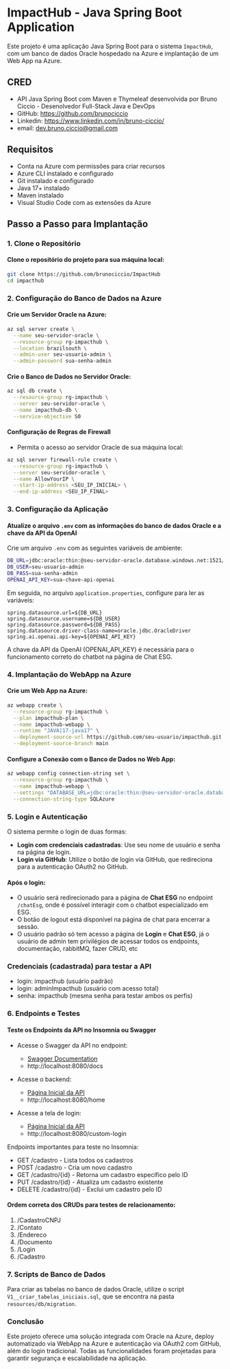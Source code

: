 
# ImpactHub - Java Spring Boot Application

Este projeto é uma aplicação Java Spring Boot para o sistema `ImpactHub`, com um banco de dados Oracle hospedado na Azure e implantação de um Web App na Azure.

## CRED
- API Java Spring Boot com Maven e Thymeleaf desenvolvida por Bruno Ciccio - Desenolvedor Full-Stack Java e DevOps
- GitHub: https://github.com/brunociccio
- Linkedin: https://www.linkedin.com/in/bruno-ciccio/
- email: dev.bruno.ciccio@gmail.com

## Requisitos

- Conta na Azure com permissões para criar recursos
- Azure CLI instalado e configurado
- Git instalado e configurado
- Java 17+ instalado
- Maven instalado
- Visual Studio Code com as extensões da Azure

## Passo a Passo para Implantação

### 1. Clone o Repositório

#### Clone o repositório do projeto para sua máquina local:

```bash
git clone https://github.com/brunociccio/ImpactHub
cd impacthub
```

### 2. Configuração do Banco de Dados na Azure

#### Crie um Servidor Oracle na Azure:

```bash
az sql server create \
  --name seu-servidor-oracle \
  --resource-group rg-impacthub \
  --location brazilsouth \
  --admin-user seu-usuario-admin \
  --admin-password sua-senha-admin
```

#### Crie o Banco de Dados no Servidor Oracle:

```bash
az sql db create \
  --resource-group rg-impacthub \
  --server seu-servidor-oracle \
  --name impacthub-db \
  --service-objective S0
```

#### Configuração de Regras de Firewall
- Permita o acesso ao servidor Oracle de sua máquina local:

```bash
az sql server firewall-rule create \
  --resource-group rg-impacthub \
  --server seu-servidor-oracle \
  --name AllowYourIP \
  --start-ip-address <SEU_IP_INICIAL> \
  --end-ip-address <SEU_IP_FINAL>
```

### 3. Configuração da Aplicação

#### Atualize o arquivo `.env` com as informações do banco de dados Oracle e a chave da API da OpenAI

Crie um arquivo `.env` com as seguintes variáveis de ambiente:

```bash
DB_URL=jdbc:oracle:thin:@seu-servidor-oracle.database.windows.net:1521/impacthub-db
DB_USER=seu-usuario-admin
DB_PASS=sua-senha-admin
OPENAI_API_KEY=sua-chave-api-openai

```

Em seguida, no arquivo `application.properties`, configure para ler as variáveis:

```properties
spring.datasource.url=${DB_URL}
spring.datasource.username=${DB_USER}
spring.datasource.password=${DB_PASS}
spring.datasource.driver-class-name=oracle.jdbc.OracleDriver
spring.ai.openai.api-key=${OPENAI_API_KEY}
```
A chave da API da OpenAI (OPENAI_API_KEY) é necessária para o funcionamento correto do chatbot na página de Chat ESG.

### 4. Implantação do WebApp na Azure

#### Crie um Web App na Azure:

```bash
az webapp create \
  --resource-group rg-impacthub \
  --plan impacthub-plan \
  --name impacthub-webapp \
  --runtime "JAVA|17-java17" \
  --deployment-source-url https://github.com/seu-usuario/impacthub.git \
  --deployment-source-branch main
```

#### Configure a Conexão com o Banco de Dados no Web App:

```bash
az webapp config connection-string set \
  --resource-group rg-impacthub \
  --name impacthub-webapp \
  --settings "DATABASE_URL=jdbc:oracle:thin:@seu-servidor-oracle.database.windows.net:1521/impacthub-db;DATABASE_USERNAME=${DB_USER};DATABASE_PASSWORD=${DB_PASS}" \
  --connection-string-type SQLAzure
```

### 5. Login e Autenticação

O sistema permite o login de duas formas:
- **Login com credenciais cadastradas**: Use seu nome de usuário e senha na página de login.
- **Login via GitHub**: Utilize o botão de login via GitHub, que redireciona para a autenticação OAuth2 no GitHub.

#### Após o login:
- O usuário será redirecionado para a página de **Chat ESG** no endpoint `/chatEsg`, onde é possível interagir com o chatbot especializado em ESG.
- O botão de logout está disponível na página de chat para encerrar a sessão.
- O usuário padrão só tem acesso a página de **Login** e **Chat ESG**, já o usuário de admin tem privilégios de acessar todos os endpoints, documentação, rabbitMQ, fazer CRUD, etc

### Credenciais (cadastrada) para testar a API
- login: impacthub (usuário padrão)
- login: adminImpacthub (usuário com acesso total)
- senha: impacthub (mesma senha para testar ambos os perfis)
 
### 6. Endpoints e Testes

#### Teste os Endpoints da API no Insomnia ou Swagger

- Acesse o Swagger da API no endpoint:
  - [Swagger Documentation](https://webapp-impacthub.azurewebsites.net/docs)
  - http://localhost:8080/docs

- Acesse o backend:
  - [Página Inicial da API](https://webapp-impacthub.azurewebsites.net/home)
  - http://localhost:8080/home

- Acesse a tela de login:
  - [Página Inicial da API](https://webapp-impacthub.azurewebsites.net/custom-login)
  - http://localhost:8080/custom-login

Endpoints importantes para teste no Insomnia:
- GET /cadastro - Lista todos os cadastros
- POST /cadastro - Cria um novo cadastro
- GET /cadastro/{id} - Retorna um cadastro específico pelo ID
- PUT /cadastro/{id} - Atualiza um cadastro existente
- DELETE /cadastro/{id} - Exclui um cadastro pelo ID

#### Ordem correta dos CRUDs para testes de relacionamento:

1. /CadastroCNPJ
2. /Contato
3. /Endereco
4. /Documento
5. /Login
6. /Cadastro

### 7. Scripts de Banco de Dados

Para criar as tabelas no banco de dados Oracle, utilize o script `V1__criar_tabelas_iniciais.sql`, que se encontra na pasta `resources/db/migration`.

### Conclusão

Este projeto oferece uma solução integrada com Oracle na Azure, deploy automatizado via WebApp na Azure e autenticação via OAuth2 com GitHub, além do login tradicional. Todas as funcionalidades foram projetadas para garantir segurança e escalabilidade na aplicação.
